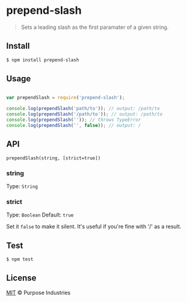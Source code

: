 # prepend-slash

> Sets a leading slash as the first paramater of a given string.

## Install

```bash
$ npm install prepend-slash
```

## Usage

```js

var prependSlash = require('prepend-slash');

console.log(prependSlash('path/to')); // output: /path/to
console.log(prependSlash('/path/to')); // output: /path/to
console.log(prependSlash('')); // throws TypeError
console.log(prependSlash('', false)); // output: /

```

## API

`prependSlash(string, [strict=true])`

### string
Type: `String`

### strict
Type: `Boolean`
Default: `true`

Set it `false` to make it silent. It's useful if you're fine with '/' as a result.

## Test

```bash
$ npm test
```

## License

[MIT](LICENSE) &copy; Purpose Industries
